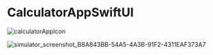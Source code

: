 # CalculatorAppSwiftUI

![calculatorAppIcon](https://github.com/alicantarim/CalculatorAppSwiftUI/assets/92791015/ffeba8e5-29ee-4c4d-a8c9-fd82f76f6c3e)

![simulator_screenshot_B8A843BB-54A5-4A3B-91F2-4311EAF373A7](https://github.com/alicantarim/CalculatorAppSwiftUI/assets/92791015/55f1c908-70b2-4362-83bf-5a4983de2a3f)
